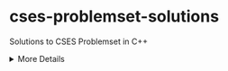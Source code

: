 # cses-problemset-solutions
Solutions to CSES Problemset in C++

<details>
  <summary>More Details</summary>
  
  Here is some additional information in **Markdown** format:
  
  - Item 1
  - Item 2
  - Item 3
  
  You can also add code blocks:
  
  ```python
  def hello_world():
      print("Hello, world!")
